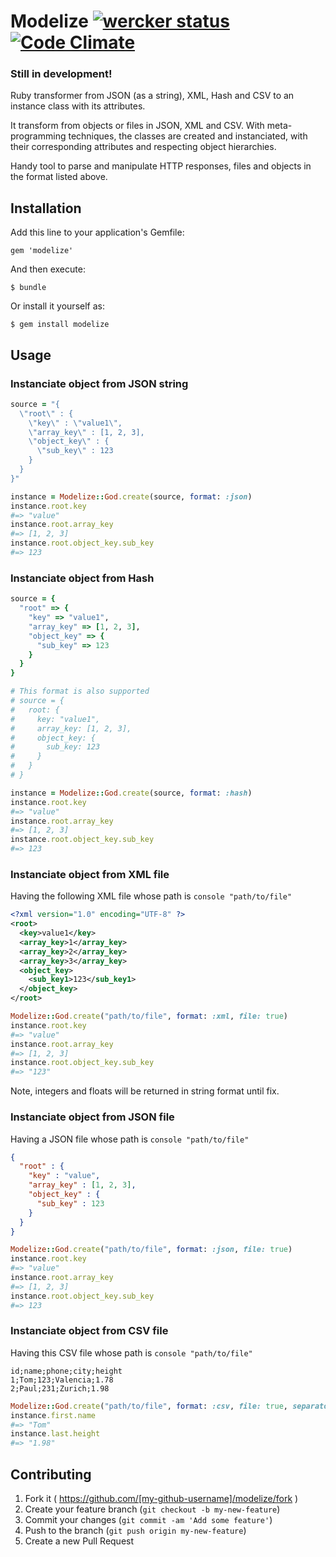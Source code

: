 # Modelize  [![wercker status](https://app.wercker.com/status/b2028c39b7ff2ea261857eac4db73af3/s "wercker status")](https://app.wercker.com/project/bykey/b2028c39b7ff2ea261857eac4db73af3)[![Code Climate](https://codeclimate.com/github/yonelacort/modelize/badges/gpa.svg)](https://codeclimate.com/github/yonelacort/modelize)

### Still in development!

Ruby transformer from JSON (as a string), XML, Hash and CSV to an instance class with its attributes.

It transform from objects or files in JSON, XML and CSV. With meta-programming techniques,
the classes are created and instanciated, with their corresponding attributes and respecting object hierarchies.

Handy tool to parse and manipulate HTTP responses, files and objects in the format listed above.

## Installation

Add this line to your application's Gemfile:

    gem 'modelize'

And then execute:

    $ bundle

Or install it yourself as:

    $ gem install modelize

## Usage

### Instanciate object from JSON string
```ruby
source = "{
  \"root\" : {
    \"key\" : \"value1\",
    \"array_key\" : [1, 2, 3],
    \"object_key\" : {
      \"sub_key\" : 123
    }
  }
}"

instance = Modelize::God.create(source, format: :json)
instance.root.key
#=> "value"
instance.root.array_key
#=> [1, 2, 3]
instance.root.object_key.sub_key
#=> 123
```

### Instanciate object from Hash

```ruby
source = {
  "root" => {
    "key" => "value1",
    "array_key" => [1, 2, 3],
    "object_key" => {
      "sub_key" => 123
    }
  }
}

# This format is also supported
# source = {
#   root: {
#     key: "value1",
#     array_key: [1, 2, 3],
#     object_key: {
#       sub_key: 123
#     }
#   }
# }

instance = Modelize::God.create(source, format: :hash)
instance.root.key
#=> "value"
instance.root.array_key
#=> [1, 2, 3]
instance.root.object_key.sub_key
#=> 123
```

### Instanciate object from XML file

Having the following XML file whose path is ```console "path/to/file" ```
```xml
<?xml version="1.0" encoding="UTF-8" ?>
<root>
  <key>value1</key>
  <array_key>1</array_key>
  <array_key>2</array_key>
  <array_key>3</array_key>
  <object_key>
    <sub_key1>123</sub_key1>
  </object_key>
</root>
```

```ruby
Modelize::God.create("path/to/file", format: :xml, file: true)
instance.root.key
#=> "value"
instance.root.array_key
#=> [1, 2, 3]
instance.root.object_key.sub_key
#=> "123"
```
Note, integers and floats will be returned in string format until fix.

### Instanciate object from JSON file

Having a JSON file whose path is ```console "path/to/file" ```
```json
{
  "root" : {
    "key" : "value",
    "array_key" : [1, 2, 3],
    "object_key" : {
      "sub_key" : 123
    }
  }
}
```

```ruby
Modelize::God.create("path/to/file", format: :json, file: true)
instance.root.key
#=> "value"
instance.root.array_key
#=> [1, 2, 3]
instance.root.object_key.sub_key
#=> 123
```

### Instanciate object from CSV file

Having this CSV file whose path is ```console "path/to/file" ```
```csv
id;name;phone;city;height
1;Tom;123;Valencia;1.78
2;Paul;231;Zurich;1.98
```

```ruby
Modelize::God.create("path/to/file", format: :csv, file: true, separator: ";")
instance.first.name
#=> "Tom"
instance.last.height
#=> "1.98"
```

## Contributing

1. Fork it ( https://github.com/[my-github-username]/modelize/fork )
2. Create your feature branch (`git checkout -b my-new-feature`)
3. Commit your changes (`git commit -am 'Add some feature'`)
4. Push to the branch (`git push origin my-new-feature`)
5. Create a new Pull Request
